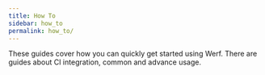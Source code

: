 ```yaml
---
title: How To
sidebar: how_to
permalink: how_to/
---
```


These guides cover how you can quickly get started using Werf. 
There are guides about CI integration, common and advance usage.  